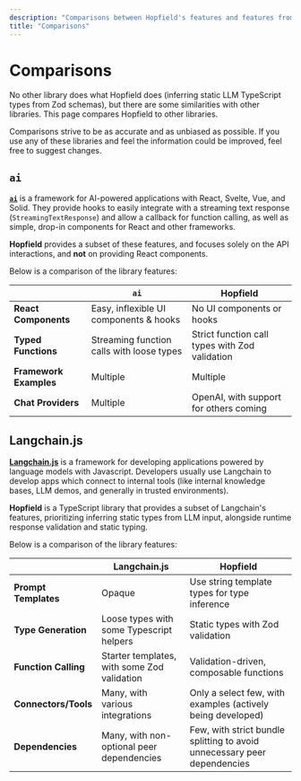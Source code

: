 ```yaml
---
description: "Comparisons between Hopfield's features and features from similar libraries."
title: "Comparisons"
---
```


# Comparisons

No other library does what Hopfield does (inferring static LLM TypeScript types from Zod schemas), but there are some similarities with other libraries. This page compares Hopfield to other libraries.

Comparisons strive to be as accurate and as unbiased as possible. If you use any of these libraries and feel the information could be improved, feel free to suggest changes.

## `ai`

[**`ai`**](https://github.com/vercel/ai) is a framework for AI-powered applications with React, Svelte, Vue, and Solid. They provide hooks to easily integrate
with a streaming text response (`StreamingTextResponse`) and allow a callback for function calling, as well as simple, drop-in components for React and other
frameworks.

**Hopfield** provides a subset of these features, and focuses solely on the API interactions, and **not** on providing React components.

Below is a comparison of the library features:

|                        | **`ai`**                                  | **Hopfield**                                   |
| ---------------------- | ----------------------------------------- | ---------------------------------------------- |
| **React Components**   | Easy, inflexible UI components & hooks    | No UI components or hooks                      |
| **Typed Functions**    | Streaming function calls with loose types | Strict function call types with Zod validation |
| **Framework Examples** | Multiple                                  | Multiple                                       |
| **Chat Providers**     | Multiple                                  | OpenAI, with support for others coming         |

## Langchain.js

[**Langchain.js**](https://github.com/hwchase17/langchainjs) is a framework for developing applications powered by language models
with Javascript. Developers usually use Langchain to develop apps which connect to internal tools (like internal knowledge bases,
LLM demos, and generally in trusted environments).

**Hopfield** is a TypeScript library that provides a subset of Langchain's features,
prioritizing inferring static types from LLM input, alongside runtime response validation and static typing.

Below is a comparison of the library features:

|                      | **Langchain.js**                            | **Hopfield**                                                             |
| -------------------- | ------------------------------------------- | ------------------------------------------------------------------------ |
| **Prompt Templates** | Opaque                                      | Use string template types for type inference                             |
| **Type Generation**  | Loose types with some Typescript helpers    | Static types with Zod validation                                         |
| **Function Calling** | Starter templates, with some Zod validation | Validation-driven, composable functions                                  |
| **Connectors/Tools** | Many, with various integrations             | Only a select few, with examples (actively being developed)              |
| **Dependencies**     | Many, with non-optional peer dependencies   | Few, with strict bundle splitting to avoid unnecessary peer dependencies |
